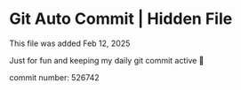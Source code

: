 # Git Auto Commit | Hidden File

This file was added Feb 12, 2025

Just for fun and keeping my daily git commit active 🤪

commit number: 526742

